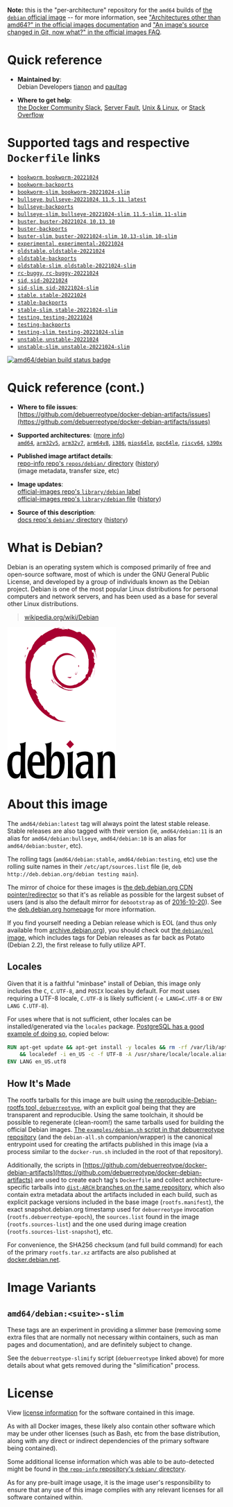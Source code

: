 <!--

********************************************************************************

WARNING:

    DO NOT EDIT "debian/README.md"

    IT IS AUTO-GENERATED

    (from the other files in "debian/" combined with a set of templates)

********************************************************************************

-->

**Note:** this is the "per-architecture" repository for the `amd64` builds of [the `debian` official image](https://hub.docker.com/_/debian) -- for more information, see ["Architectures other than amd64?" in the official images documentation](https://github.com/docker-library/official-images#architectures-other-than-amd64) and ["An image's source changed in Git, now what?" in the official images FAQ](https://github.com/docker-library/faq#an-images-source-changed-in-git-now-what).

# Quick reference

-	**Maintained by**:  
	Debian Developers [tianon](https://qa.debian.org/developer.php?login=tianon) and [paultag](https://qa.debian.org/developer.php?login=paultag)

-	**Where to get help**:  
	[the Docker Community Slack](https://dockr.ly/slack), [Server Fault](https://serverfault.com/help/on-topic), [Unix & Linux](https://unix.stackexchange.com/help/on-topic), or [Stack Overflow](https://stackoverflow.com/help/on-topic)

# Supported tags and respective `Dockerfile` links

-	[`bookworm`, `bookworm-20221024`](https://github.com/debuerreotype/docker-debian-artifacts/blob/4cc8b1d2be137ca1da010b1afd4f764e92eb3f8f/bookworm/Dockerfile)
-	[`bookworm-backports`](https://github.com/debuerreotype/docker-debian-artifacts/blob/4cc8b1d2be137ca1da010b1afd4f764e92eb3f8f/bookworm/backports/Dockerfile)
-	[`bookworm-slim`, `bookworm-20221024-slim`](https://github.com/debuerreotype/docker-debian-artifacts/blob/4cc8b1d2be137ca1da010b1afd4f764e92eb3f8f/bookworm/slim/Dockerfile)
-	[`bullseye`, `bullseye-20221024`, `11.5`, `11`, `latest`](https://github.com/debuerreotype/docker-debian-artifacts/blob/4cc8b1d2be137ca1da010b1afd4f764e92eb3f8f/bullseye/Dockerfile)
-	[`bullseye-backports`](https://github.com/debuerreotype/docker-debian-artifacts/blob/4cc8b1d2be137ca1da010b1afd4f764e92eb3f8f/bullseye/backports/Dockerfile)
-	[`bullseye-slim`, `bullseye-20221024-slim`, `11.5-slim`, `11-slim`](https://github.com/debuerreotype/docker-debian-artifacts/blob/4cc8b1d2be137ca1da010b1afd4f764e92eb3f8f/bullseye/slim/Dockerfile)
-	[`buster`, `buster-20221024`, `10.13`, `10`](https://github.com/debuerreotype/docker-debian-artifacts/blob/4cc8b1d2be137ca1da010b1afd4f764e92eb3f8f/buster/Dockerfile)
-	[`buster-backports`](https://github.com/debuerreotype/docker-debian-artifacts/blob/4cc8b1d2be137ca1da010b1afd4f764e92eb3f8f/buster/backports/Dockerfile)
-	[`buster-slim`, `buster-20221024-slim`, `10.13-slim`, `10-slim`](https://github.com/debuerreotype/docker-debian-artifacts/blob/4cc8b1d2be137ca1da010b1afd4f764e92eb3f8f/buster/slim/Dockerfile)
-	[`experimental`, `experimental-20221024`](https://github.com/debuerreotype/docker-debian-artifacts/blob/4cc8b1d2be137ca1da010b1afd4f764e92eb3f8f/experimental/Dockerfile)
-	[`oldstable`, `oldstable-20221024`](https://github.com/debuerreotype/docker-debian-artifacts/blob/4cc8b1d2be137ca1da010b1afd4f764e92eb3f8f/oldstable/Dockerfile)
-	[`oldstable-backports`](https://github.com/debuerreotype/docker-debian-artifacts/blob/4cc8b1d2be137ca1da010b1afd4f764e92eb3f8f/oldstable/backports/Dockerfile)
-	[`oldstable-slim`, `oldstable-20221024-slim`](https://github.com/debuerreotype/docker-debian-artifacts/blob/4cc8b1d2be137ca1da010b1afd4f764e92eb3f8f/oldstable/slim/Dockerfile)
-	[`rc-buggy`, `rc-buggy-20221024`](https://github.com/debuerreotype/docker-debian-artifacts/blob/4cc8b1d2be137ca1da010b1afd4f764e92eb3f8f/rc-buggy/Dockerfile)
-	[`sid`, `sid-20221024`](https://github.com/debuerreotype/docker-debian-artifacts/blob/4cc8b1d2be137ca1da010b1afd4f764e92eb3f8f/sid/Dockerfile)
-	[`sid-slim`, `sid-20221024-slim`](https://github.com/debuerreotype/docker-debian-artifacts/blob/4cc8b1d2be137ca1da010b1afd4f764e92eb3f8f/sid/slim/Dockerfile)
-	[`stable`, `stable-20221024`](https://github.com/debuerreotype/docker-debian-artifacts/blob/4cc8b1d2be137ca1da010b1afd4f764e92eb3f8f/stable/Dockerfile)
-	[`stable-backports`](https://github.com/debuerreotype/docker-debian-artifacts/blob/4cc8b1d2be137ca1da010b1afd4f764e92eb3f8f/stable/backports/Dockerfile)
-	[`stable-slim`, `stable-20221024-slim`](https://github.com/debuerreotype/docker-debian-artifacts/blob/4cc8b1d2be137ca1da010b1afd4f764e92eb3f8f/stable/slim/Dockerfile)
-	[`testing`, `testing-20221024`](https://github.com/debuerreotype/docker-debian-artifacts/blob/4cc8b1d2be137ca1da010b1afd4f764e92eb3f8f/testing/Dockerfile)
-	[`testing-backports`](https://github.com/debuerreotype/docker-debian-artifacts/blob/4cc8b1d2be137ca1da010b1afd4f764e92eb3f8f/testing/backports/Dockerfile)
-	[`testing-slim`, `testing-20221024-slim`](https://github.com/debuerreotype/docker-debian-artifacts/blob/4cc8b1d2be137ca1da010b1afd4f764e92eb3f8f/testing/slim/Dockerfile)
-	[`unstable`, `unstable-20221024`](https://github.com/debuerreotype/docker-debian-artifacts/blob/4cc8b1d2be137ca1da010b1afd4f764e92eb3f8f/unstable/Dockerfile)
-	[`unstable-slim`, `unstable-20221024-slim`](https://github.com/debuerreotype/docker-debian-artifacts/blob/4cc8b1d2be137ca1da010b1afd4f764e92eb3f8f/unstable/slim/Dockerfile)

[![amd64/debian build status badge](https://img.shields.io/jenkins/s/https/doi-janky.infosiftr.net/job/multiarch/job/amd64/job/debian.svg?label=amd64/debian%20%20build%20job)](https://doi-janky.infosiftr.net/job/multiarch/job/amd64/job/debian/)

# Quick reference (cont.)

-	**Where to file issues**:  
	[https://github.com/debuerreotype/docker-debian-artifacts/issues](https://github.com/debuerreotype/docker-debian-artifacts/issues)

-	**Supported architectures**: ([more info](https://github.com/docker-library/official-images#architectures-other-than-amd64))  
	[`amd64`](https://hub.docker.com/r/amd64/debian/), [`arm32v5`](https://hub.docker.com/r/arm32v5/debian/), [`arm32v7`](https://hub.docker.com/r/arm32v7/debian/), [`arm64v8`](https://hub.docker.com/r/arm64v8/debian/), [`i386`](https://hub.docker.com/r/i386/debian/), [`mips64le`](https://hub.docker.com/r/mips64le/debian/), [`ppc64le`](https://hub.docker.com/r/ppc64le/debian/), [`riscv64`](https://hub.docker.com/r/riscv64/debian/), [`s390x`](https://hub.docker.com/r/s390x/debian/)

-	**Published image artifact details**:  
	[repo-info repo's `repos/debian/` directory](https://github.com/docker-library/repo-info/blob/master/repos/debian) ([history](https://github.com/docker-library/repo-info/commits/master/repos/debian))  
	(image metadata, transfer size, etc)

-	**Image updates**:  
	[official-images repo's `library/debian` label](https://github.com/docker-library/official-images/issues?q=label%3Alibrary%2Fdebian)  
	[official-images repo's `library/debian` file](https://github.com/docker-library/official-images/blob/master/library/debian) ([history](https://github.com/docker-library/official-images/commits/master/library/debian))

-	**Source of this description**:  
	[docs repo's `debian/` directory](https://github.com/docker-library/docs/tree/master/debian) ([history](https://github.com/docker-library/docs/commits/master/debian))

# What is Debian?

Debian is an operating system which is composed primarily of free and open-source software, most of which is under the GNU General Public License, and developed by a group of individuals known as the Debian project. Debian is one of the most popular Linux distributions for personal computers and network servers, and has been used as a base for several other Linux distributions.

> [wikipedia.org/wiki/Debian](https://en.wikipedia.org/wiki/Debian)

![logo](https://raw.githubusercontent.com/docker-library/docs/b449be7df57e9ed9086bb5821bfb5d6cdc5d67a4/debian/logo.png)

# About this image

The `amd64/debian:latest` tag will always point the latest stable release. Stable releases are also tagged with their version (ie, `amd64/debian:11` is an alias for `amd64/debian:bullseye`, `amd64/debian:10` is an alias for `amd64/debian:buster`, etc).

The rolling tags (`amd64/debian:stable`, `amd64/debian:testing`, etc) use the rolling suite names in their `/etc/apt/sources.list` file (ie, `deb http://deb.debian.org/debian testing main`).

The mirror of choice for these images is [the deb.debian.org CDN pointer/redirector](https://deb.debian.org) so that it's as reliable as possible for the largest subset of users (and is also the default mirror for `debootstrap` as of [2016-10-20](https://anonscm.debian.org/cgit/d-i/debootstrap.git/commit/?id=9e8bc60ad1ccf3a25ce7890526b70059f3e770de)). See the [deb.debian.org homepage](https://deb.debian.org) for more information.

If you find yourself needing a Debian release which is EOL (and thus only available from [archive.debian.org](http://archive.debian.org)), you should check out [the `debian/eol` image](https://hub.docker.com/r/debian/eol/), which includes tags for Debian releases as far back as Potato (Debian 2.2), the first release to fully utilize APT.

## Locales

Given that it is a faithful "minbase" install of Debian, this image only includes the `C`, `C.UTF-8`, and `POSIX` locales by default. For most uses requiring a UTF-8 locale, `C.UTF-8` is likely sufficient (`-e LANG=C.UTF-8` or `ENV LANG C.UTF-8`).

For uses where that is not sufficient, other locales can be installed/generated via the `locales` package. [PostgreSQL has a good example of doing so](https://github.com/docker-library/postgres/blob/69bc540ecfffecce72d49fa7e4a46680350037f9/9.6/Dockerfile#L21-L24), copied below:

```dockerfile
RUN apt-get update && apt-get install -y locales && rm -rf /var/lib/apt/lists/* \
	&& localedef -i en_US -c -f UTF-8 -A /usr/share/locale/locale.alias en_US.UTF-8
ENV LANG en_US.utf8
```

## How It's Made

The rootfs tarballs for this image are built using [the reproducible-Debian-rootfs tool, `debuerreotype`](https://github.com/debuerreotype/debuerreotype), with an explicit goal being that they are transparent and reproducible. Using the same toolchain, it should be possible to regenerate (clean-room!) the same tarballs used for building the official Debian images. [The `examples/debian.sh` script in that debuerreotype repository](https://github.com/debuerreotype/debuerreotype/blob/master/examples/debian.sh) (and the `debian-all.sh` companion/wrapper) is the canonical entrypoint used for creating the artifacts published in this image (via a process similar to the `docker-run.sh` included in the root of that repository).

Additionally, the scripts in [https://github.com/debuerreotype/docker-debian-artifacts](https://github.com/debuerreotype/docker-debian-artifacts) are used to create each tag's `Dockerfile` and collect architecture-specific tarballs into [`dist-ARCH` branches on the same repository](https://github.com/debuerreotype/docker-debian-artifacts/branches), which also contain extra metadata about the artifacts included in each build, such as explicit package versions included in the base image (`rootfs.manifest`), the exact snapshot.debian.org timestamp used for `debuerreotype` invocation (`rootfs.debuerreotype-epoch`), the `sources.list` found in the image (`rootfs.sources-list`) and the one used during image creation (`rootfs.sources-list-snapshot`), etc.

For convenience, the SHA256 checksum (and full build command) for each of the primary `rootfs.tar.xz` artifacts are also published at [docker.debian.net](https://docker.debian.net/).

# Image Variants

## `amd64/debian:<suite>-slim`

These tags are an experiment in providing a slimmer base (removing some extra files that are normally not necessary within containers, such as man pages and documentation), and are definitely subject to change.

See the `debuerreotype-slimify` script (`debuerreotype` linked above) for more details about what gets removed during the "slimification" process.

# License

View [license information](https://www.debian.org/social_contract#guidelines) for the software contained in this image.

As with all Docker images, these likely also contain other software which may be under other licenses (such as Bash, etc from the base distribution, along with any direct or indirect dependencies of the primary software being contained).

Some additional license information which was able to be auto-detected might be found in [the `repo-info` repository's `debian/` directory](https://github.com/docker-library/repo-info/tree/master/repos/debian).

As for any pre-built image usage, it is the image user's responsibility to ensure that any use of this image complies with any relevant licenses for all software contained within.
